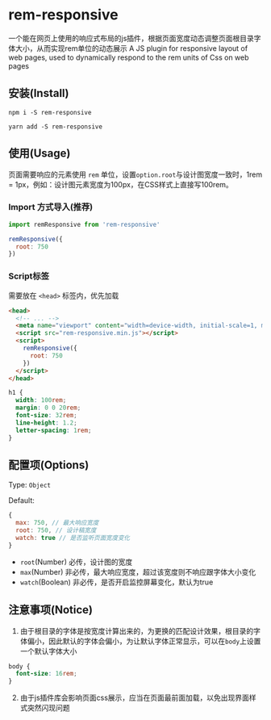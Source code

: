 # rem-responsive

一个能在网页上使用的响应式布局的js插件，根据页面宽度动态调整页面根目录字体大小，从而实现rem单位的动态展示
A JS plugin for responsive layout of web pages, used to dynamically respond to the rem units of Css on web pages

## 安装(Install)

```base
npm i -S rem-responsive

yarn add -S rem-responsive

```


## 使用(Usage)
页面需要响应的元素使用 `rem` 单位，设置`option.root`与设计图宽度一致时，1rem = 1px，例如：设计图元素宽度为100px，在CSS样式上直接写100rem。

### Import 方式导入(推荐)
```js
import remResponsive from 'rem-responsive'

remResponsive({
  root: 750
})

```

### Script标签
需要放在 `<head>` 标签内，优先加载
```html
<head>
  <!-- ... -->
  <meta name="viewport" content="width=device-width, initial-scale=1, maximum-scale=1, minimum-scale=1, user-scalable=no">
  <script src="rem-responsive.min.js"></script>
  <script>
    remResponsive({
      root: 750
    })
  </script>
</head>
```


``` css
h1 {
  width: 100rem;
  margin: 0 0 20rem;
  font-size: 32rem;
  line-height: 1.2;
  letter-spacing: 1rem;
}

```

## 配置项(Options)
Type: `Object`

Default:
```js
{
  max: 750, // 最大响应宽度
  root: 750, // 设计稿宽度
  watch: true // 是否监听页面宽度变化
}

```

* `root`(Number) 必传，设计图的宽度
* `max`(Number) 非必传，最大响应宽度，超过该宽度则不响应跟字体大小变化
* `watch`(Boolean) 非必传，是否开启监控屏幕变化，默认为true

## 注意事项(Notice)

1. 由于根目录的字体是按宽度计算出来的，为更换的匹配设计效果，根目录的字体偏小，因此默认的字体会偏小，为让默认字体正常显示，可以在`body`上设置一个默认字体大小

```css
body {
  font-size: 16rem;
}
```

2. 由于js插件库会影响页面css展示，应当在页面最前面加载，以免出现界面样式突然闪现问题